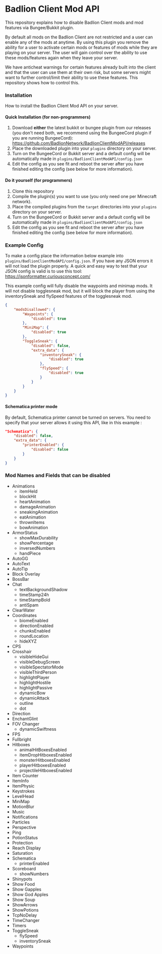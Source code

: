 # Badlion Client Mod API

This repository explains how to disable Badlion Client mods and mod features via Bungee/Bukkit plugin.

By default all mods on the Badlion Client are not restricted and a user can enable any of the mods at anytime. By using this plugin you remove the ability for a user to activate certain mods or features of mods while they are playing on your server. The user will gain control over the ability to use these mods/features again when they leave your server.

We have anticheat warnings for certain features already built into the client and that the user can use them at their own risk, but some servers might want to further control/limit their ability to use these features. This repository shows how to control this.

### Installation

How to install the Badlion Client Mod API on your server.

#### Quick Installation (for non-programmers)

1. Download **either** the latest bukkit or bungee plugin from our releases (you don't need both, we recommend using the BungeeCord plugin if you are running BungeeCord): https://github.com/BadlionNetwork/BadlionClientModAPI/releases
2. Place the downloaded plugin into your `plugins` directory on your server.
3. Turn on the BungeeCord or Bukkit server and a default config will be automatically made in `plugins/BadlionClientModAPI/config.json`
4. Edit the config as you see fit and reboot the server after you have finished editing the config (see below for more information).

#### Do it yourself (for programmers)

1. Clone this repository
2. Compile the plugin(s) you want to use (you only need one per Minecraft network).
2. Place the compiled plugins from the `target` directories into your `plugins` directory on your server.
3. Turn on the BungeeCord or Bukkit server and a default config will be automatically made in `plugins/BadlionClientModAPI/config.json`
4. Edit the config as you see fit and reboot the server after you have finished editing the config (see below for more information).

### Example Config

To make a config place the information below example into `plugins/BadlionClientModAPI/config.json`. If you have any JSON errors it will not load the plugin properly. A quick and easy way to test that your JSON config is valid is to use this tool: https://jsonformatter.curiousconcept.com/

This example config will fully disable the waypoints and minimap mods. It will not disable togglesneak mod, but it will block the player from using the inventorySneak and flySpeed features of the togglesneak mod.

```json
{
	"modsDisallowed": {
		"Waypoints": {
			"disabled": true
		},
		"MiniMap": {
			"disabled": true
		},
		"ToggleSneak": {
			"disabled": false,
			"extra_data": {
				"inventorySneak": {
					"disabled": true
				},
				"flySpeed": {
					"disabled": true
				}
			}
		}
	}
}
```

#### Schematica printer mode

By default, Schematica printer cannot be turned on servers.
You need to specify that your server allows it using this API, like in this example :

```json
"Schematica": {
	"disabled": false,
	"extra_data": {
		"printerEnabled": {
			"disabled": false
		}
	}
}
```

### Mod Names and Fields that can be disabled

+ Animations
    + itemHeld
    + blockHit
    + heartAnimation
    + damageAnimation
    + sneakingAnimation
    + eatAnimation
    + thrownItems
    + bowAnimation
+ ArmorStatus
    + showMaxDurability
    + showPercentage
    + inversedNumbers
    + handPiece
+ AutoGG
+ AutoText
+ AutoTip
+ Block Overlay
+ BossBar
+ Chat
    + textBackgroundShadow
    + timeStamp24h
    + timeStampBold
    + antiSpam
+ ClearWater
+ Coordinates
    + biomeEnabled
    + directionEnabled
    + chunksEnabled
    + roundLocation
    + hideXYZ
+ CPS
+ Crosshair
    + visibleHideGui
    + visibleDebugScreen
    + visibleSpectatorMode
    + visibleThirdPerson
    + highlightPlayer
    + highlightHostile
    + highlightPassive
    + dynamicBow
    + dynamicAttack
    + outline
    + dot
+ Direction
+ EnchantGlint
+ FOV Changer
    + dynamicSwiftness
+ FPS
+ Fullbright
+ Hitboxes
    + animalHitBoxesEnabled
    + itemDropHitboxesEnabled
    + monsterHitboxesEnabled
    + playerHitboxesEnabled
    + projectileHitboxesEnabled
+ Item Counter
+ ItemInfo
+ ItemPhysic
+ Keystrokes
+ LevelHead
+ MiniMap
+ MotionBlur
+ Music
+ Notifications
+ Particles
+ Perspective
+ Ping
+ PotionStatus
+ Protection
+ Reach Display
+ Saturation
+ Schematica
    + printerEnabled
+ Scoreboard
    + showNumbers
+ Shinypots
+ Show Food
+ Show Gapples
+ Show God Apples
+ Show Soup
+ ShowArrows
+ ShowPotions
+ TcpNoDelay
+ TimeChanger
+ Timers
+ ToggleSneak
    + flySpeed
    + inventorySneak
+ Waypoints
